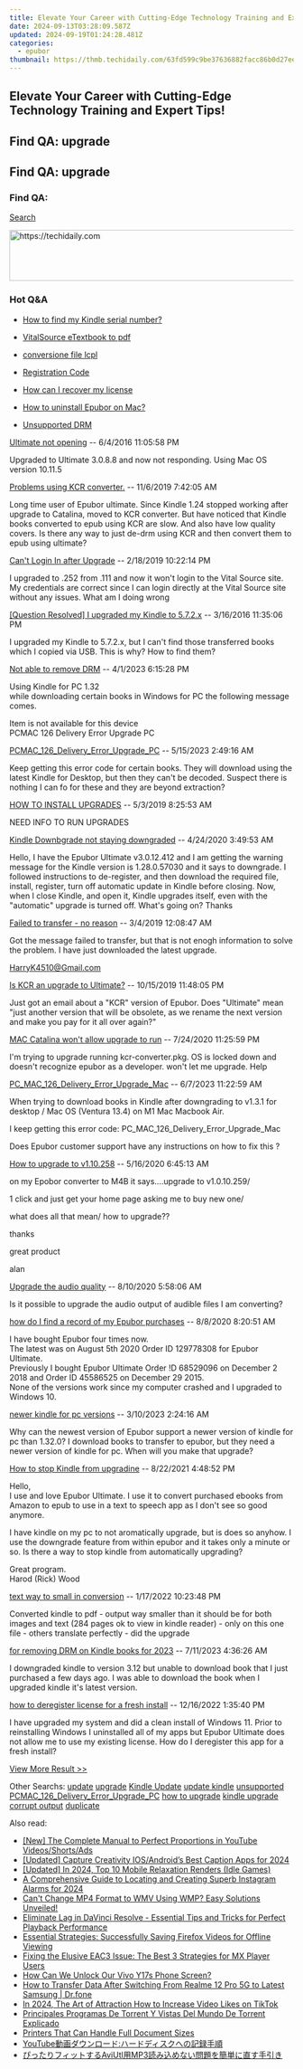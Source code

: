 ```yaml
---
title: Elevate Your Career with Cutting-Edge Technology Training and Expert Tips!
date: 2024-09-13T03:28:09.587Z
updated: 2024-09-19T01:24:28.481Z
categories:
  - epubor
thumbnail: https://thmb.techidaily.com/63fd599c9be37636882facc86b0d27ee700429a93697161a134c6af27a69e27e.jpg
---
```


## Elevate Your Career with Cutting-Edge Technology Training and Expert Tips!

## Find QA: upgrade

## Find QA: upgrade

### Find QA:

[Search](http://www.epubor.com/Search.aspx?SystemID=46 "Find QA") 

<!-- affiliate ads begin -->
<a href="https://aidotcom.pxf.io/c/5597632/2134500/19576" target="_top" id="2134500">
  <img src="//a.impactradius-go.com/display-ad/19576-2134500" border="0" alt="https://techidaily.com" width="600" height="90"/>
</a>
<img height="0" width="0" src="https://aidotcom.pxf.io/i/5597632/2134500/19576" style="position:absolute;visibility:hidden;" border="0" />
<!-- affiliate ads end -->

### Hot Q&A

* [How to find my Kindle serial number?](https://tools.techidaily.com/epubor/products/)
* [VitalSource eTextbook to pdf](https://tools.techidaily.com/epubor/products/)
* [conversione file lcpl](https://tools.techidaily.com/epubor/products/)
* [Registration Code](https://tools.techidaily.com/epubor/products/)

* [How can I recover my license](https://tools.techidaily.com/epubor/products/)
* [How to uninstall Epubor on Mac?](https://tools.techidaily.com/epubor/products/)
* [Unsupported DRM](https://tools.techidaily.com/epubor/products/)

[Ultimate not opening](https://tools.techidaily.com/epubor/ultimate/) \-- 6/4/2016 11:05:58 PM 

Upgraded to Ultimate 3.0.8.8 and now not responding. Using Mac OS version 10.11.5

[Problems using KCR converter.](https://tools.techidaily.com/epubor/products/) \-- 11/6/2019 7:42:05 AM 

Long time user of Epubor ultimate. Since Kindle 1.24 stopped working after upgrade to Catalina, moved to KCR converter. But have noticed that Kindle books converted to epub using KCR are slow. And also have low quality covers. Is there any way to just de-drm using KCR and then convert them to epub using ultimate? 

[Can't Login In after Upgrade](https://tools.techidaily.com/epubor/products/) \-- 2/18/2019 10:22:14 PM 

I upgraded to .252 from .111 and now it won't login to the Vital Source site. My credentials are correct since I can login directly at the Vital Source site without any issues. What am I doing wrong

[\[Question Resolved\] I upgraded my Kindle to 5.7.2.x](https://tools.techidaily.com/epubor/products/) \-- 3/16/2016 11:35:06 PM 

I upgraded my Kindle to 5.7.2.x, but I can't find those transferred books which I copied via USB. This is why? How to find them?

[Not able to remove DRM](https://tools.techidaily.com/epubor/products/) \-- 4/1/2023 6:15:28 PM 

Using Kindle for PC 1.32  
 while downloading certain books in Windows for PC the following message comes.

 Item is not available for this device  
 PCMAC 126 Delivery Error Upgrade PC

[PCMAC\_126\_Delivery\_Error\_Upgrade\_PC](https://tools.techidaily.com/epubor/products/) \-- 5/15/2023 2:49:16 AM 

Keep getting this error code for certain books. They will download using the latest Kindle for Desktop, but then they can't be decoded. Suspect there is nothing I can fo for these and they are beyond extraction?

[HOW TO INSTALL UPGRADES](https://tools.techidaily.com/epubor/products/) \-- 5/3/2019 8:25:53 AM 

NEED INFO TO RUN UPGRADES

[Kindle Downbgrade not staying downgraded](https://tools.techidaily.com/epubor/products/) \-- 4/24/2020 3:49:53 AM 

Hello, I have the Epubor Ultimate v3.0.12.412 and I am getting the warning message for the Kindle version is 1.28.0.57030 and it says to downgrade. I followed instructions to de-register, and then download the required file, install, register, turn off automatic update in Kindle before closing. Now, when I close Kindle, and open it, Kindle upgrades itself, even with the "automatic" upgrade is turned off. What's going on? Thanks

[Failed to transfer - no reason](https://tools.techidaily.com/epubor/transfer/) \-- 3/4/2019 12:08:47 AM 

Got the message failed to transfer, but that is not enogh information to solve the problem. I have just downloaded the latest upgrade.

 HarryK4510@Gmail.com

[Is KCR an upgrade to Ultimate?](https://tools.techidaily.com/epubor/ultimate/) \-- 10/15/2019 11:48:05 PM 

Just got an email about a "KCR" version of Epubor. Does "Ultimate" mean "just another version that will be obsolete, as we rename the next version and make you pay for it all over again?"

[MAC Catalina won't allow upgrade to run](https://tools.techidaily.com/epubor/products/) \-- 7/24/2020 11:25:59 PM 

I'm trying to upgrade running kcr-converter.pkg. OS is locked down and doesn't recognize epubor as a developer. won't let me upgrade. Help  

[PC\_MAC\_126\_Delivery\_Error\_Upgrade\_Mac](https://tools.techidaily.com/epubor/products/) \-- 6/7/2023 11:22:59 AM 

When trying to download books in Kindle after downgrading to v1.3.1 for desktop / Mac OS (Ventura 13.4) on M1 Mac Macbook Air.

 I keep getting this error code: PC\_MAC\_126\_Delivery\_Error\_Upgrade\_Mac

 Does Epubor customer support have any instructions on how to fix this ?  

[How to upgrade to v1.10.258](https://tools.techidaily.com/epubor/products/) \-- 5/16/2020 6:45:13 AM 

on my Epobor converter to M4B it says....upgrade to v1.0.10.259/

 1 click and just get your home page asking me to buy new one/ 

 what does all that mean/ how to upgrade??

 thanks

 great product

 alan

[Upgrade the audio quality](https://tools.techidaily.com/epubor/products/) \-- 8/10/2020 5:58:06 AM 

Is it possible to upgrade the audio output of audible files I am converting?

[how do I find a record of my Epubor purchases](https://tools.techidaily.com/epubor/products/) \-- 8/8/2020 8:20:51 AM 

I have bought Epubor four times now.   
 The latest was on August 5th 2020 Order ID 129778308 for Epubor Ultimate.  
 Previously I bought Epubor Ultimate Order !D 68529096 on December 2 2018 and Order ID 45586525 on December 29 2015.  
 None of the versions work since my computer crashed and I upgraded to Windows 10\.   

[newer kindle for pc versions](https://tools.techidaily.com/epubor/products/) \-- 3/10/2023 2:24:16 AM 

Why can the newest version of Epubor support a newer version of kindle for pc than 1.32.0? I download books to transfer to epubor, but they need a newer version of kindle for pc. When will you make that upgrade?

[How to stop Kindle from upgradine](https://tools.techidaily.com/epubor/products/) \-- 8/22/2021 4:48:52 PM 

Hello,  
 I use and love Epubor Ultimate. I use it to convert purchased ebooks from Amazon to epub to use in a text to speech app as I don't see so good anymore.

 I have kindle on my pc to not aromatically upgrade, but is does so anyhow. I use the downgrade feature from within epubor and it takes only a minute or so. Is there a way to stop kindle from automatically upgrading?

 Great program.  
 Harod (Rick) Wood

[text way to small in conversion](https://tools.techidaily.com/epubor/products/) \-- 1/17/2022 10:23:48 PM 

Converted kindle to pdf - output way smaller than it should be for both images and text (284 pages ok to view in kindle reader) - only on this one file - others translate perfectly - did the upgrade

[for removing DRM on Kindle books for 2023](https://tools.techidaily.com/epubor/products/) \-- 7/11/2023 4:36:26 AM 

I downgraded kindle to version 3.12 but unable to download book that I just purchased a few days ago. I was able to download the book when I upgraded kindle it's latest version.

[how to deregister license for a fresh install](https://tools.techidaily.com/epubor/products/) \-- 12/16/2022 1:35:40 PM 

I have upgraded my system and did a clean install of Windows 11\. Prior to reinstalling Windows I uninstalled all of my apps but Epubor Ultimate does not allow me to use my existing license. How do I deregister this app for a fresh install?  

[View More Result >>](http://www.epubor.com/Search.aspx?Key=upgrade&Page=1&SystemID=46&sortkey=&stype=0&sort=0)

 Other Searchs: [update](https://tools.techidaily.com/epubor/products/) [upgrade](https://tools.techidaily.com/epubor/products/) [Kindle Update](https://tools.techidaily.com/epubor/products/) [update kindle](https://tools.techidaily.com/epubor/products/) [unsupported](https://tools.techidaily.com/epubor/products/) [PCMAC\_126\_Delivery\_Error\_Upgrade\_PC](https://tools.techidaily.com/epubor/products/) [how to upgrade](https://tools.techidaily.com/epubor/products/) [kindle upgrade](https://tools.techidaily.com/epubor/products/) [corrupt output](https://tools.techidaily.com/epubor/products/) [duplicate](https://tools.techidaily.com/epubor/products/)

<ins class="adsbygoogle"
     style="display:block"
     data-ad-format="autorelaxed"
     data-ad-client="ca-pub-7571918770474297"
     data-ad-slot="1223367746"></ins>

<ins class="adsbygoogle"
     style="display:block"
     data-ad-client="ca-pub-7571918770474297"
     data-ad-slot="8358498916"
     data-ad-format="auto"
     data-full-width-responsive="true"></ins>

<span class="atpl-alsoreadstyle">Also read:</span>
<div><ul>
<li><a href="https://facebook-video-share.techidaily.com/new-the-complete-manual-to-perfect-proportions-in-youtube-videosshortsads/"><u>[New] The Complete Manual to Perfect Proportions in YouTube Videos/Shorts/Ads</u></a></li>
<li><a href="https://fox-blue.techidaily.com/updated-capture-creativity-iosandroids-best-caption-apps-for-2024/"><u>[Updated] Capture Creativity IOS/Android’s Best Caption Apps for 2024</u></a></li>
<li><a href="https://desktop-recording.techidaily.com/updated-in-2024-top-10-mobile-relaxation-renders-idle-games/"><u>[Updated] In 2024, Top 10 Mobile Relaxation Renders (Idle Games)</u></a></li>
<li><a href="https://vp-tips.techidaily.com/a-comprehensive-guide-to-locating-and-creating-superb-instagram-alarms-for-2024/"><u>A Comprehensive Guide to Locating and Creating Superb Instagram Alarms for 2024</u></a></li>
<li><a href="https://discover-able.techidaily.com/cant-change-mp4-format-to-wmv-using-wmp-easy-solutions-unveiled/"><u>Can't Change MP4 Format to WMV Using WMP? Easy Solutions Unveiled!</u></a></li>
<li><a href="https://discover-able.techidaily.com/eliminate-lag-in-davinci-resolve-essential-tips-and-tricks-for-perfect-playback-performance/"><u>Eliminate Lag in DaVinci Resolve - Essential Tips and Tricks for Perfect Playback Performance</u></a></li>
<li><a href="https://discover-able.techidaily.com/essential-strategies-successfully-saving-firefox-videos-for-offline-viewing/"><u>Essential Strategies: Successfully Saving Firefox Videos for Offline Viewing</u></a></li>
<li><a href="https://discover-able.techidaily.com/fixing-the-elusive-eac3-issue-the-best-3-strategies-for-mx-player-users/"><u>Fixing the Elusive EAC3 Issue: The Best 3 Strategies for MX Player Users</u></a></li>
<li><a href="https://android-unlock.techidaily.com/how-can-we-unlock-our-vivo-y17s-phone-screen-by-drfone-android/"><u>How Can We Unlock Our Vivo Y17s Phone Screen?</u></a></li>
<li><a href="https://android-transfer.techidaily.com/how-to-transfer-data-after-switching-from-realme-12-pro-5g-to-latest-samsung-drfone-by-drfone-transfer-from-android-transfer-from-android/"><u>How to Transfer Data After Switching From Realme 12 Pro 5G to Latest Samsung | Dr.fone</u></a></li>
<li><a href="https://fox-glue.techidaily.com/in-2024-the-art-of-attraction-how-to-increase-video-likes-on-tiktok/"><u>In 2024, The Art of Attraction How to Increase Video Likes on TikTok</u></a></li>
<li><a href="https://some-guidance.techidaily.com/principales-programas-de-torrent-y-vistas-del-mundo-de-torrent-explicado/"><u>Principales Programas De Torrent Y Vistas Del Mundo De Torrent Explicado</u></a></li>
<li><a href="https://printer-issues.techidaily.com/printers-that-can-handle-full-document-sizes/"><u>Printers That Can Handle Full Document Sizes</u></a></li>
<li><a href="https://discover-able.techidaily.com/1726029771229-youtube/"><u>YouTube動画ダウンロード:ハードディスクへの記録手順</u></a></li>
<li><a href="https://discover-able.techidaily.com/aviutlmp3/"><u>ぴったりフィットするAviUtl用MP3読み込めない問題を簡単に直す手引き</u></a></li>
</ul></div>

